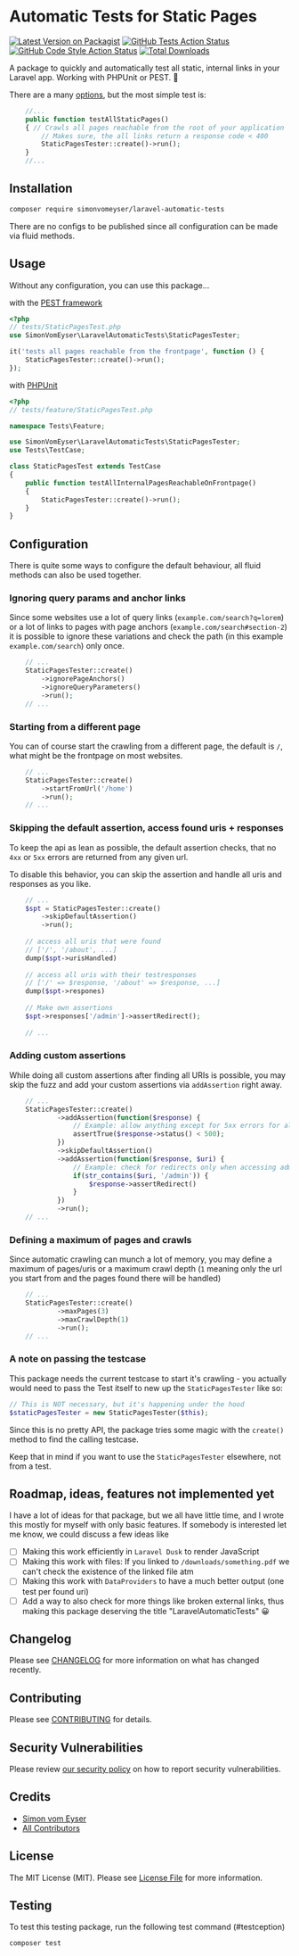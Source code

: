 # Automatic Tests for Static Pages

[![Latest Version on Packagist](https://img.shields.io/packagist/v/simonvomeyser/laravel-automatic-tests.svg?style=flat-square)](https://packagist.org/packages/simonvomeyser/laravel-automatic-tests)
[![GitHub Tests Action Status](https://img.shields.io/github/workflow/status/simonvomeyser/laravel-automatic-tests/run-tests?label=tests)](https://github.com/simonvomeyser/laravel-automatic-tests/actions?query=workflow%3Arun-tests+branch%3Amain)
[![GitHub Code Style Action Status](https://img.shields.io/github/workflow/status/simonvomeyser/laravel-automatic-tests/Fix%20PHP%20code%20style%20issues?label=code%20style)](https://github.com/simonvomeyser/laravel-automatic-tests/actions?query=workflow%3A"Fix+PHP+code+style+issues"+branch%3Amain)
[![Total Downloads](https://img.shields.io/packagist/dt/simonvomeyser/laravel-automatic-tests.svg?style=flat-square)](https://packagist.org/packages/simonvomeyser/laravel-automatic-tests)

A package to quickly and automatically test all static, internal links in your Laravel app. Working with PHPUnit or PEST. 🎉

There are a many [options](https://github.com/simonvomeyser/laravel-automatic-tests#configuration), but the most simple test is:

```php
    //...
    public function testAllStaticPages()
    { // Crawls all pages reachable from the root of your application
        // Makes sure, the all links return a response code < 400
        StaticPagesTester::create()->run();
    }
    //...
```

## Installation

```bash
composer require simonvomeyser/laravel-automatic-tests
```

There are no configs to be published since all configuration can be made via fluid methods.

## Usage

Without any configuration, you can use this package...

with the [PEST framework](https://pestphp.com/)
```php
<?php
// tests/StaticPagesTest.php
use SimonVomEyser\LaravelAutomaticTests\StaticPagesTester;

it('tests all pages reachable from the frontpage', function () {
    StaticPagesTester::create()->run();
});
```

with [PHPUnit](https://phpunit.de/)
```php
<?php
// tests/feature/StaticPagesTest.php

namespace Tests\Feature;

use SimonVomEyser\LaravelAutomaticTests\StaticPagesTester;
use Tests\TestCase;

class StaticPagesTest extends TestCase
{
    public function testAllInternalPagesReachableOnFrontpage()
    {
        StaticPagesTester::create()->run();
    }
}
```

## Configuration

There is quite some ways to configure the default behaviour, all fluid methods can also be used together.

### Ignoring query params and anchor links

Since some websites use a lot of query links (`example.com/search?q=lorem`) or a lot of links to pages with page anchors (`example.com/search#section-2`) it is possible to ignore these variations and check the path (in this example `example.com/search`) only once.

```php
    // ...
    StaticPagesTester::create()
        ->ignorePageAnchors()
        ->ignoreQueryParameters()
        ->run();
    // ...
```

### Starting from a different page

You can of course start the crawling from a different page, the default is `/`, what might be the frontpage on most websites.

```php
    // ...
    StaticPagesTester::create()
        ->startFromUrl('/home')
        ->run();
    // ...
```

### Skipping the default assertion, access found uris + responses
 
To keep the api as lean as possible, the default assertion checks, that no `4xx` or `5xx` errors are returned from any given url.

To disable this behavior, you can skip the assertion and handle all uris and responses as you like.

```php
    // ...
    $spt = StaticPagesTester::create()
        ->skipDefaultAssertion()
        ->run();
    
    // access all uris that were found
    // ['/', '/about', ...]
    dump($spt->urisHandled)
    
    // access all uris with their testresponses
    // ['/' => $response, '/about' => $response, ...]
    dump($spt->respones)
    
    // Make own assertions
    $spt->responses['/admin']->assertRedirect();
    
    // ...
```

### Adding custom assertions

While doing all custom assertions after finding all URIs is possible, you may skip the fuzz and add your custom assertions via `addAssertion` right away.

```php
    // ...
    StaticPagesTester::create()
            ->addAssertion(function($response) {
                // Example: allow anything except for 5xx errors for all uris
                assertTrue($response->status() < 500);
            })
            ->skipDefaultAssertion()
            ->addAssertion(function($response, $uri) {
                // Example: check for redirects only when accessing admin area
                if(str_contains($uri, '/admin')) {
                    $response->assertRedirect()
                }
            })
            ->run();
    // ...
```

### Defining a maximum of pages and crawls 

Since automatic crawling can munch a lot of memory, you may define a maximum of pages/uris or a maximum crawl depth (`1` meaning only the url you start from and the pages found there will be handled)

```php
    // ...
    StaticPagesTester::create()
            ->maxPages(3)
            ->maxCrawlDepth(1)
            ->run();
    // ...
```


### A note on passing the testcase

This package needs the current testcase to start it's crawling - you actually would need to pass the Test itself to new up the `StaticPagesTester` like so: 

```php
// This is NOT necessary, but it's happening under the hood
$staticPagesTester = new StaticPagesTester($this);
```

Since this is no pretty API, the package tries some magic with the `create()` method to find the calling testcase.

Keep that in mind if you want to use the `StaticPagesTester` elsewhere, not from a test.

## Roadmap, ideas, features not implemented yet

I have a lot of ideas for that package, but we all have little time, and I wrote this mostly for myself with only basic features. If somebody is interested let me know, we could discuss a few ideas like

- [ ] Making this work efficiently in `Laravel Dusk` to render JavaScript 
- [ ] Making this work with files: If you linked to `/downloads/something.pdf` we can't check the existence of the linked file atm
- [ ] Making this work with `DataProviders` to have a much better output (one test per found uri)
- [ ] Add a way to also check for more things like broken external links, thus making this package deserving the title "LaravelAutomaticTests" 😀

## Changelog

Please see [CHANGELOG](CHANGELOG.md) for more information on what has changed recently.

## Contributing

Please see [CONTRIBUTING](CONTRIBUTING.md) for details.

## Security Vulnerabilities

Please review [our security policy](../../security/policy) on how to report security vulnerabilities.

## Credits

- [Simon vom Eyser](https://github.com/simonvomeyser)
- [All Contributors](../../contributors)

## License

The MIT License (MIT). Please see [License File](LICENSE.md) for more information.

## Testing

To test this testing package, run the following test command (#testception)

```bash
composer test
```
